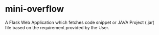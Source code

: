 # mini-overflow
A Flask Web Application which fetches code snippet or JAVA Project (.jar) file based on the requirement provided by the User.
